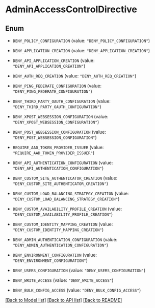 # AdminAccessControlDirective

## Enum


* `DENY_POLICY_CONFIGURATION` (value: `"DENY_POLICY_CONFIGURATION"`)

* `DENY_APPLICATION_CREATION` (value: `"DENY_APPLICATION_CREATION"`)

* `DENY_API_APPLICATION_CREATION` (value: `"DENY_API_APPLICATION_CREATION"`)

* `DENY_AUTH_REQ_CREATION` (value: `"DENY_AUTH_REQ_CREATION"`)

* `DENY_PING_FEDERATE_CONFIGURATION` (value: `"DENY_PING_FEDERATE_CONFIGURATION"`)

* `DENY_THIRD_PARTY_OAUTH_CONFIGURATION` (value: `"DENY_THIRD_PARTY_OAUTH_CONFIGURATION"`)

* `DENY_XPOST_WEBSESSION_CONFIGURATION` (value: `"DENY_XPOST_WEBSESSION_CONFIGURATION"`)

* `DENY_POST_WEBSESSION_CONFIGURATION` (value: `"DENY_POST_WEBSESSION_CONFIGURATION"`)

* `REQUIRE_AAD_TOKEN_PROVIDER_ISSUER` (value: `"REQUIRE_AAD_TOKEN_PROVIDER_ISSUER"`)

* `DENY_API_AUTHENTICATION_CONFIGURATION` (value: `"DENY_API_AUTHENTICATION_CONFIGURATION"`)

* `DENY_CUSTOM_SITE_AUTHENTICATOR_CREATION` (value: `"DENY_CUSTOM_SITE_AUTHENTICATOR_CREATION"`)

* `DENY_CUSTOM_LOAD_BALANCING_STRATEGY_CREATION` (value: `"DENY_CUSTOM_LOAD_BALANCING_STRATEGY_CREATION"`)

* `DENY_CUSTOM_AVAILABILITY_PROFILE_CREATION` (value: `"DENY_CUSTOM_AVAILABILITY_PROFILE_CREATION"`)

* `DENY_CUSTOM_IDENTITY_MAPPING_CREATION` (value: `"DENY_CUSTOM_IDENTITY_MAPPING_CREATION"`)

* `DENY_ADMIN_AUTHENTICATION_CONFIGURATION` (value: `"DENY_ADMIN_AUTHENTICATION_CONFIGURATION"`)

* `DENY_ENVIRONMENT_CONFIGURATION` (value: `"DENY_ENVIRONMENT_CONFIGURATION"`)

* `DENY_USERS_CONFIGURATION` (value: `"DENY_USERS_CONFIGURATION"`)

* `DENY_WRITE_ACCESS` (value: `"DENY_WRITE_ACCESS"`)

* `DENY_BULK_CONFIG_ACCESS` (value: `"DENY_BULK_CONFIG_ACCESS"`)


[[Back to Model list]](../README.md#documentation-for-models) [[Back to API list]](../README.md#documentation-for-api-endpoints) [[Back to README]](../README.md)


